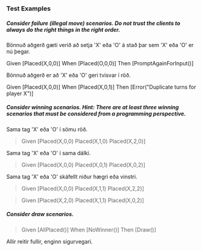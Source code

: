 ### Test Examples
##### Consider failure (illegal move) scenarios. Do not trust the clients to always do the right things in the right order.
Bönnuð aðgerð gæti verið að setja 'X' eða 'O' á stað þar sem 'X' eða 'O' er nú þegar.

Given [Placed(X,0,0)]
When [Placed(O,0,0)]
Then [PromptAgainForInput()]

Bönnuð aðgerð er að 'X' eða 'O' geri tvisvar í röð.

Given [Placed(X,0,0)]
When [Placed(X,0,1)]
Then [Error("Duplicate turns for player X")]


##### Consider winning scenarios. Hint: There are at least three winning scenarios that must be considered from a programming perspective.
Sama tag 'X' eða 'O' í sömu röð.
> Given [Placed(X,0,0) Placed(X,1,0) Placed(X,2,0)]

Sama tag 'X' eða 'O' í sama dálki.
> Given [Placed(X,0,0) Placed(X,0,1) Placed(X,0,2)]

Sama tag 'X' eða 'O' skáfellt niður hægri eða vinstri.
> Given [Placed(X,0,0) Placed(X,1,1) Placed(X,2,2)]

> Given [Placed(X,2,0) Placed(X,1,1) Placed(X,0,2)]

##### Consider draw scenarios.
> Given [AllPlaced()]
When [NoWinner()]
Then [Draw()]

Allir reitir fullir, enginn sigurvegari.
